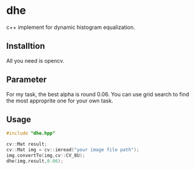 # dhe
c++ implement for dynamic histogram equalization.

## Installtion
All you need is opencv.

## Parameter
For my task, the best alpha is round 0.06. You can use grid search to find the most approprite one for your own task.

## Usage
```cpp
#include "dhe.hpp"

cv::Mat result;
cv::Mat img = cv::imread("your image file path");
img.convertTo(img,cv::CV_8U);
dhe(img,result,0.06);
```
